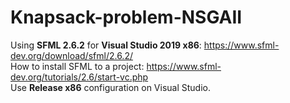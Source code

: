 # Knapsack-problem-NSGAII
Using **SFML 2.6.2** for **Visual Studio 2019 x86**: https://www.sfml-dev.org/download/sfml/2.6.2/ <br>
How to install SFML to a project: https://www.sfml-dev.org/tutorials/2.6/start-vc.php
<br>
Use **Release x86** configuration on Visual Studio.
